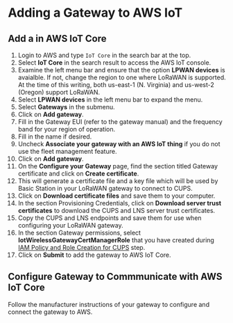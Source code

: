 # Adding a Gateway to AWS IoT

## Add a in AWS IoT Core

1. Login to AWS and type `IoT Core` in the search bar at the top.
2. Select **IoT Core** in the search result to access the AWS IoT console.
3. Examine the left menu bar and ensure that the option **LPWAN devices** is avaialble.
   If not, change the region to one where LoRaWAN is supported.
   At the time of this writing, both us-east-1 (N. Virginia) and us-west-2 (Oregon) support LoRaWAN.
4. Select **LPWAN devices** in the left menu bar to expand the menu.
5. Select **Gateways** in the submenu.
6. Click on **Add gateway**.
7. Fill in the Gateway EUI (refer to the gateway manual) and the frequency band for your region of operation.
8. Fill in the name if desired.
9. Uncheck **Associate your gateway with an AWS IoT thing** if you do not use the fleet management feature.
10. Click on **Add gateway**.
11. On the **Configure your Gateway** page, find the section titled Gateway certificate and click on **Create certificate**.
12. This will generate a certificate file and a key file which will be used by Basic Station in your LoRaWAN gateway to connect to CUPS.
13. Click on **Download certificate files** and save them to your computer.
14. In the section Provisioning Credentials, click on **Download server trust certificates** to download the CUPS and LNS server trust certificates.
15. Copy the CUPS and LNS endpoints and save them for use when configuring your LoRaWAN gateway.
16. In the section Gateway permissions, select **IotWirelessGatewayCertManagerRole** that you have created during [IAM Policy and Role Creation for CUPS](aws_iot_core_integration.md#iam-policy-and-role-creation-for-cups) step.
17. Click on **Submit** to add the gateway to AWS IoT Core.

## Configure Gateway to Commmunicate with AWS IoT Core

Follow the manufacturer instructions of your gateway to configure and connect the gateway to AWS.
